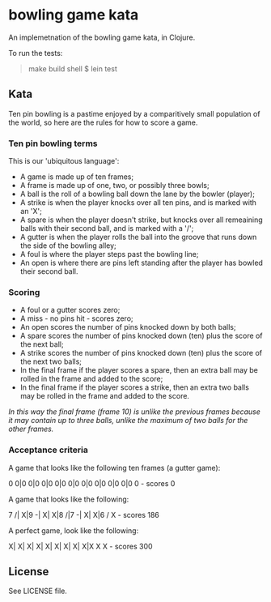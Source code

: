 # bowling game kata

An implemetnation of the bowling game kata, in Clojure.

To run the tests:

> make build shell
> $ lein test

## Kata

Ten pin bowling is a pastime enjoyed by a comparitively small population of the world, so here are the rules for how to score a game.

### Ten pin bowling terms

This is our 'ubiquitous language':

* A game is made up of ten frames;
* A frame is made up of one, two, or possibly three bowls;
* A ball is the roll of a bowling ball down the lane by the bowler (player);
* A strike is when the player knocks over all ten pins, and is marked with an 'X';
* A spare is when the player doesn't strike, but knocks over all remeaining balls with their second ball, and is marked with a '/';
* A gutter is when the player rolls the ball into the groove that runs down the side of the bowling alley;
* A foul is where the player steps past the bowling line;
* An open is where there are pins left standing after the player has bowled their second ball.

### Scoring

* A foul or a gutter scores zero;
* A miss - no pins hit - scores zero;
* An open scores the number of pins knocked down by both balls;
* A spare scores the number of pins knocked down (ten) plus the score of the next ball;
* A strike scores the number of pins knocked down (ten) plus the score of the next two balls;
* In the final frame if the player scores a spare, then an extra ball may be rolled in the frame and added to the score;
* In the final frame if the player scores a strike, then an extra two balls may be rolled in the frame and added to the score.

_In this way the final frame (frame 10) is unlike the previous frames because it may contain up to three balls, unlike the maximum of two balls for the other frames._

### Acceptance criteria

A game that looks like the following ten frames (a gutter game):

0 0|0 0|0 0|0 0|0 0|0 0|0 0|0 0|0 0|0 0 - scores 0

A game that looks like the following:

7 /|  X|9 -|  X|  X|8 /|7 -|  X|  X|6 / X - scores 186

A perfect game, look like the following:

  X|  X|  X|  X|  X|  X|  X|  X|  X|X X X - scores 300

## License

See LICENSE file.

